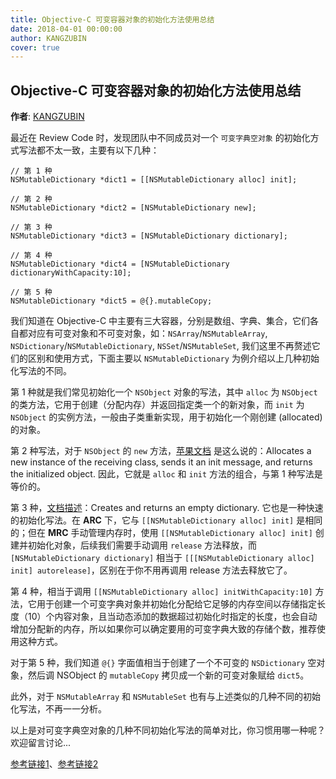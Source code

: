 ```yaml
---
title: Objective-C 可变容器对象的初始化方法使用总结
date: 2018-04-01 00:00:00
author: KANGZUBIN
cover: true
---
```


Objective-C 可变容器对象的初始化方法使用总结
--------
**作者**: [KANGZUBIN](https://weibo.com/kangzubin)

最近在 Review Code 时，发现团队中不同成员对一个 `可变字典空对象` 的初始化方式写法都不太一致，主要有以下几种：

```objc
// 第 1 种
NSMutableDictionary *dict1 = [[NSMutableDictionary alloc] init];

// 第 2 种
NSMutableDictionary *dict2 = [NSMutableDictionary new];

// 第 3 种
NSMutableDictionary *dict3 = [NSMutableDictionary dictionary];

// 第 4 种
NSMutableDictionary *dict4 = [NSMutableDictionary dictionaryWithCapacity:10];

// 第 5 种
NSMutableDictionary *dict5 = @{}.mutableCopy;
```

我们知道在 Objective-C 中主要有三大容器，分别是数组、字典、集合，它们各自都对应有可变对象和不可变对象，如：`NSArray`/`NSMutableArray`, `NSDictionary`/`NSMutableDictionary`, `NSSet`/`NSMutableSet`, 我们这里不再赘述它们的区别和使用方式，下面主要以 `NSMutableDictionary` 为例介绍以上几种初始化写法的不同。

第 1 种就是我们常见初始化一个 `NSObject` 对象的写法，其中 `alloc` 为 `NSObject` 的类方法，它用于创建（分配内存）并返回指定类一个的新对象，而 `init` 为 `NSObject` 的实例方法，一般由子类重新实现，用于初始化一个刚创建 (allocated) 的对象。

第 2 种写法，对于 `NSObject` 的 `new` 方法，[苹果文档](https://developer.apple.com/documentation/objectivec/nsobject/1571948-new) 是这么说的：Allocates a new instance of the receiving class, sends it an init message, and returns the initialized object. 因此，它就是 `alloc` 和 `init` 方法的组合，与第 1 种写法是等价的。

第 3 种，[文档描述](https://developer.apple.com/documentation/foundation/nsdictionary/1574180-dictionary?language=objc)：Creates and returns an empty dictionary. 它也是一种快速的初始化写法。在 **ARC** 下，它与 `[[NSMutableDictionary alloc] init]` 是相同的；但在 **MRC** 手动管理内存时，使用 `[[NSMutableDictionary alloc] init]` 创建并初始化对象，后续我们需要手动调用 `release` 方法释放，而 `[NSMutableDictionary dictionary]` 相当于 `[[[NSMutableDictionary alloc] init] autorelease]`，区别在于你不用再调用 release 方法去释放它了。

第 4 种，相当于调用 `[[NSMutableDictionary alloc] initWithCapacity:10]` 方法，它用于创建一个可变字典对象并初始化分配给它足够的内存空间以存储指定长度（10）个内容对象，且当动态添加的数据超过初始化时指定的长度，也会自动增加分配新的内存，所以如果你可以确定要用的可变字典大致的存储个数，推荐使用这种方式。

对于第 5 种，我们知道 `@{}` 字面值相当于创建了一个不可变的 `NSDictionary` 空对象，然后调 NSObject 的 `mutableCopy` 拷贝成一个新的可变对象赋给 `dict5`。

此外，对于 `NSMutableArray` 和 `NSMutableSet` 也有与上述类似的几种不同的初始化写法，不再一一分析。

以上是对可变字典空对象的几种不同初始化写法的简单对比，你习惯用哪一种呢？欢迎留言讨论...

[参考链接1](https://stackoverflow.com/questions/4152322/to-create-an-empty-dictionary-nsmutabledictionary-dictionary-or-nsmutabledi)、[参考链接2](https://stackoverflow.com/questions/11256228/what-is-the-difference-between-class-new-and-class-alloc-init-in-ios/11256290)
